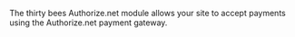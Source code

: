 The thirty bees Authorize.net module allows your site to accept payments using the Authorize.net payment gateway.